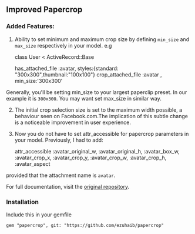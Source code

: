 ## Improved Papercrop
### Added Features:
1. Ability to set minimum and maximum crop size by defining `min_size` and `max_size` respectively in your model. e.g

    class User < ActiveRecord::Base
    
    has_attached_file :avatar, styles:{standard: "300x300",thumbnail:"100x100"}
    crop_attached_file :avatar , min_size:'300x300'
    
Generally, you'll be setting min_size to your largest paperclip preset. In our example it is `300x300`. You may want set max_size in similar way.

2. The initial crop selection size is set to the maximum width possible, a behaviour seen on Facebook.com.The implication of this subtle change is a noticeable improvement in user experience.

3. Now you do not have to set attr_accessible for papercrop parameters in your model. Previously, I had to add:

    attr_accessible :avatar_original_w, :avatar_original_h, :avatar_box_w, :avatar_crop_x, :avatar_crop_y, :avatar_crop_w, :avatar_crop_h, :avatar_aspect

provided that the attachment name is `avatar`.

For full documentation, visit the [original repository](https://github.com/rsantamaria/papercrop).
### Installation
Include this in your gemfile

    gem "papercrop", git: "https://github.com/ezuhaib/papercrop"
